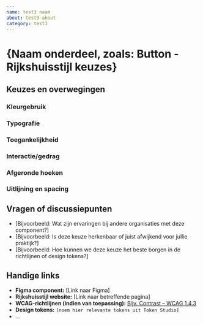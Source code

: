 ```yaml
---
name: test3 naam
about: test3 about
category: test3
---
```


# {Naam onderdeel, zoals: Button - Rijkshuisstijl keuzes}

## Keuzes en overwegingen

<!---
Noteer hier per onderwerp welke ontwerpkeuze is gemaakt, waarom deze keuze is gemaakt, én op basis van welke informatie of bron (zoals onderzoek, huisstijl of WCAG-richtlijnen).
Gebruik de onderstaande structuur en voeg onderwerpen toe die relevant zijn, zoals kleurgebruik, focusstijl of afgeronde hoeken. Combineer de keuze, de reden en eventuele onderbouwing in één korte alinea per punt.
-->

### Kleurgebruik

<!-- Welke kleur is gebruikt? Voldoet deze aan WCAG? Afwijking toegepast? -->

### Typografie

<!-- Welke tekstgrootte is gekozen? Valt dit onder “grote tekst”? Is het schaalbaar? -->

### Toegankelijkheid

<!-- Hoe is met contrast, focus, leesbaarheid etc. rekening gehouden? -->

### Interactie/gedrag

<!-- Wat gebeurt er bij hover/focus/active? Afwijkingen van huisstijl? -->

### Afgeronde hoeken

<!-- Wat is de border-radius (bijv. 4px, 8px)? Komt dit overeen met huisstijl of tokens? Waarom is voor deze vorm gekozen? Heeft het invloed op herkenbaarheid of gebruiksvriendelijkheid? -->

### Uitlijning en spacing

<!-- Welke paddings zijn gebruikt? Hoe is gekozen voor uitlijning (links, gecentreerd)? Wat is de visuele of functionele reden hiervoor? Zijn hier tokens voor gebruikt? -->

<!--- Voeg hier gerust extra regels toe voor onderwerpen zoals: iconen, font-weight, padding etc. -->

## Vragen of discussiepunten

- [Bijvoorbeeld: Wat zijn ervaringen bij andere organisaties met deze component?]
- [Bijvoorbeeld: Is deze keuze herkenbaar of juist afwijkend voor jullie praktijk?]
- [Bijvoorbeeld: Hoe kunnen we deze keuze het beste borgen in de richtlijnen of design tokens?]

## Handige links

- **Figma component:** [Link naar Figma]
- **Rijkshuisstijl website:** [Link naar betreffende pagina]
- **WCAG-richtlijnen (indien van toepassing):** [Bijv. Contrast – WCAG 1.4.3](https://www.w3.org/WAI/WCAG21/Understanding/contrast-minimum.html)
- **Design tokens:** `[noem hier relevante tokens uit Token Studio]`
- ...
